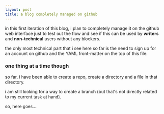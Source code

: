 ```yaml
---
layout: post
title: a blog completely managed on github
---
```


in this first iteration of this blog, i plan to completely manage it
on the github web interface just to test out the flow and see if this
can be used by **writers** and **non-technical** users without any blockers.

the only most technical part that i see here so far is the need to 
sign up for an account on github and the YAML front-matter on the top
of this file.

### one thing at a time though

so far, i have been able to create a repo, create a directory and a
file in that directory. 

i am still looking for a way to create a branch (but that's not 
directly related to my current task at hand).

so, here goes...
